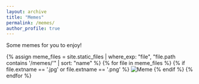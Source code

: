 ```yaml
---
layout: archive
title: "Memes"
permalink: /memes/
author_profile: true
---
```


Some memes for you to enjoy!

<div class="memes-container">
  <div class="memes">
    {% assign meme_files = site.static_files | where_exp: "file", "file.path contains '/memes/'" | sort: "name" %}
    {% for file in meme_files %}
      {% if file.extname == '.jpg' or file.extname == '.png' %}
        <img src="{{ file.path | relative_url }}" alt="Meme">
      {% endif %}
    {% endfor %}
  </div>
</div>